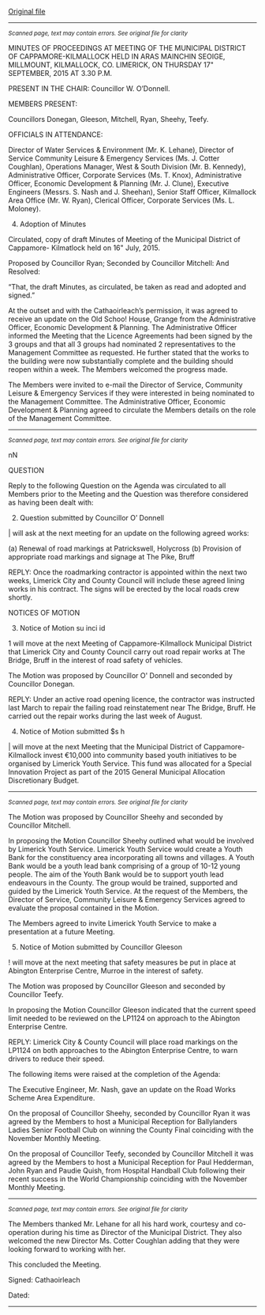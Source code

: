 [Original file](https://www.limerick.ie/sites/default/files/media/documents/2017-06/Minutes%20-%20Municipal%20District%20of%20Cappamore-Kilmallock%20-%2017th%20September%202015.pdf)

---
*<small>Scanned page, text may contain errors. See original file for clarity</small>*  

MINUTES OF PROCEEDINGS AT MEETING OF THE MUNICIPAL
DISTRICT OF CAPPAMORE-KILMALLOCK HELD IN ARAS MAINCHIN
SEOIGE, MILLMOUNT, KILMALLOCK, CO. LIMERICK, ON THURSDAY
17" SEPTEMBER, 2015 AT 3.30 P.M.

PRESENT IN THE CHAIR: Councillor W. O’Donnell.

MEMBERS PRESENT:

Councillors Donegan, Gleeson, Mitchell, Ryan, Sheehy, Teefy.

OFFICIALS IN ATTENDANCE:

Director of Water Services & Environment (Mr. K. Lehane), Director of Service
Community Leisure & Emergency Services (Ms. J. Cotter Coughlan), Operations
Manager, West & South Division (Mr. B. Kennedy), Administrative Officer, Corporate
Services (Ms. T. Knox), Administrative Officer, Economic Development & Planning
(Mr. J. Clune), Executive Engineers (Messrs. S. Nash and J. Sheehan), Senior Staff
Officer, Kilmallock Area Office (Mr. W. Ryan), Clerical Officer, Corporate Services
(Ms. L. Moloney).

4. Adoption of Minutes

Circulated, copy of draft Minutes of Meeting of the Municipal District of Cappamore-
Kilmatlock held on 16" July, 2015.

Proposed by Councillor Ryan;
Seconded by Councillor Mitchell:
And Resolved:

“That, the draft Minutes, as circulated, be taken as read and adopted and signed.”

At the outset and with the Cathaoirleach’s permission, it was agreed to receive an
update on the Old Schoo! House, Grange from the Administrative Officer, Economic
Development & Planning. The Administrative Officer informed the Meeting that the
Licence Agreements had been signed by the 3 groups and that all 3 groups had
nominated 2 representatives to the Management Committee as requested. He
further stated that the works to the building were now substantially complete and the
building should reopen within a week. The Members welcomed the progress made.

The Members were invited to e-mail the Director of Service, Community Leisure &
Emergency Services if they were interested in being nominated to the Management
Committee. The Administrative Officer, Economic Development & Planning agreed
to circulate the Members details on the role of the Management Committee.


---
*<small>Scanned page, text may contain errors. See original file for clarity</small>*  

nN

QUESTION

Reply to the following Question on the Agenda was circulated to all Members prior to
the Meeting and the Question was therefore considered as having been dealt with:

2. Question submitted by Councillor O’ Donnell

| will ask at the next meeting for an update on the following agreed works:

(a) Renewal of road markings at Patrickswell, Holycross
(b) Provision of appropriate road markings and signage at The Pike, Bruff

REPLY: Once the roadmarking contractor is appointed within the next two
weeks, Limerick City and County Council will include these agreed
lining works in his contract. The signs will be erected by the local roads
crew shortly.

NOTICES OF MOTION

3. Notice of Motion su inci id

1 will move at the next Meeting of Cappamore-Kilmallock Municipal District that
Limerick City and County Council carry out road repair works at The Bridge,
Bruff in the interest of road safety of vehicles.

The Motion was proposed by Councillor O' Donnell and seconded by Councillor
Donegan.

REPLY: Under an active road opening licence, the contractor was instructed
last March to repair the failing road reinstatement near The Bridge,
Bruff. He carried out the repair works during the last week of August.

4. Notice of Motion submitted $s h

| will move at the next Meeting that the Municipal District of Cappamore-
Kilmallock invest €10,000 into community based youth initiatives to be
organised by Limerick Youth Service. This fund was allocated for a Special
Innovation Project as part of the 2015 General Municipal Allocation
Discretionary Budget.


---
*<small>Scanned page, text may contain errors. See original file for clarity</small>*  

The Motion was proposed by Councillor Sheehy and seconded by Councillor
Mitchell.

In proposing the Motion Councillor Sheehy outlined what would be involved by
Limerick Youth Service. Limerick Youth Service would create a Youth Bank for the
constituency area incorporating all towns and villages. A Youth Bank would be a
youth lead bank comprising of a group of 10-12 young people. The aim of the Youth
Bank would be to support youth lead endeavours in the County. The group would be
trained, supported and guided by the Limerick Youth Service. At the request of the
Members, the Director of Service, Community Leisure & Emergency Services agreed
to evaluate the proposal contained in the Motion.

The Members agreed to invite Limerick Youth Service to make a presentation at a
future Meeting.

5. Notice of Motion submitted by Councillor Gleeson

! will move at the next meeting that safety measures be put in place at
Abington Enterprise Centre, Murroe in the interest of safety.

The Motion was proposed by Councillor Gleeson and seconded by Councillor Teefy.

In proposing the Motion Councillor Gleeson indicated that the current speed limit
needed to be reviewed on the LP1124 on approach to the Abington Enterprise
Centre.

REPLY: Limerick City & County Council will place road markings on the LP1124
on both approaches to the Abington Enterprise Centre, to warn drivers
to reduce their speed.

The following items were raised at the completion of the Agenda:

The Executive Engineer, Mr. Nash, gave an update on the Road Works Scheme
Area Expenditure.

On the proposal of Councillor Sheehy, seconded by Councillor Ryan it was agreed
by the Members to host a Municipal Reception for Ballylanders Ladies Senior
Football Club on winning the County Final coinciding with the November Monthly
Meeting.

On the proposal of Councillor Teefy, seconded by Councillor Mitchell it was agreed
by the Members to host a Municipal Reception for Paul Hedderman, John Ryan and
Paudie Quish, from Hospital Handball Club following their recent success in the
World Championship coinciding with the November Monthly Meeting.


---
*<small>Scanned page, text may contain errors. See original file for clarity</small>*  

The Members thanked Mr. Lehane for all his hard work, courtesy and co-operation
during his time as Director of the Municipal District. They also welcomed the new
Director Ms. Cotter Coughlan adding that they were looking forward to working with
her.

This concluded the Meeting.

Signed:
Cathaoirleach

Dated:


---
